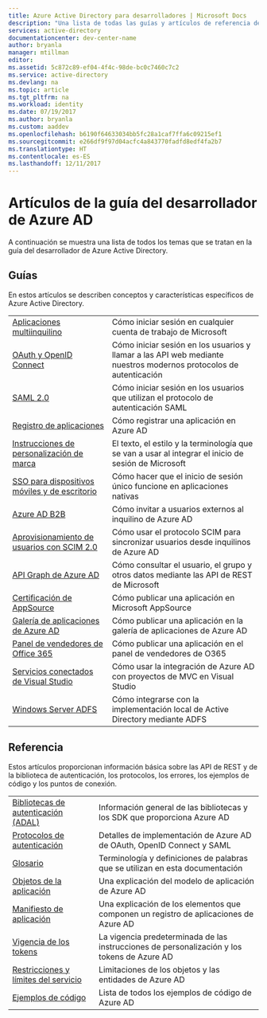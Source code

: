 ```yaml
---
title: Azure Active Directory para desarrolladores | Microsoft Docs
description: "Una lista de todas las guías y artículos de referencia de la guía del desarrollador de Azure Active Directory."
services: active-directory
documentationcenter: dev-center-name
author: bryanla
manager: mtillman
editor: 
ms.assetid: 5c872c89-ef04-4f4c-98de-bc0c7460c7c2
ms.service: active-directory
ms.devlang: na
ms.topic: article
ms.tgt_pltfrm: na
ms.workload: identity
ms.date: 07/19/2017
ms.author: bryanla
ms.custom: aaddev
ms.openlocfilehash: b6190f64633034bb5fc28a1caf7ffa6c09215ef1
ms.sourcegitcommit: e266df9f97d04acfc4a843770fadfd8edf4fa2b7
ms.translationtype: HT
ms.contentlocale: es-ES
ms.lasthandoff: 12/11/2017
---
```

# <a name="articles-in-the-azure-ad-developer-guide"></a>Artículos de la guía del desarrollador de Azure AD
A continuación se muestra una lista de todos los temas que se tratan en la guía del desarrollador de Azure Active Directory.

## <a name="guides"></a>Guías
En estos artículos se describen conceptos y características específicos de Azure Active Directory.

|                                                                                                                                 |  |
| ------------------------------------------------------------------------------------------------------------------------------- | --- |
| [Aplicaciones multiinquilino](active-directory-devhowto-multi-tenant-overview.md)                                                         | Cómo iniciar sesión en cualquier cuenta de trabajo de Microsoft |
| [OAuth y OpenID Connect](active-directory-protocols-openid-connect-code.md)                                                     | Cómo iniciar sesión en los usuarios y llamar a las API web mediante nuestros modernos protocolos de autenticación |
| [SAML 2.0](active-directory-saml-protocol-reference.md)                                                                         | Cómo iniciar sesión en los usuarios que utilizan el protocolo de autenticación SAML |
| [Registro de aplicaciones](active-directory-integrating-applications.md)                                                                | Cómo registrar una aplicación en Azure AD |
| [Instrucciones de personalización de marca](active-directory-branding-guidelines.md)                                                                  | El texto, el estilo y la terminología que se van a usar al integrar el inicio de sesión de Microsoft |
| [SSO para dispositivos móviles y de escritorio](active-directory-sso-android.md)                                                                         | Cómo hacer que el inicio de sesión único funcione en aplicaciones nativas |
| [Azure AD B2B](../active-directory-b2b-what-is-azure-ad-b2b.md)                                                                 | Cómo invitar a usuarios externos al inquilino de Azure AD |
| [Aprovisionamiento de usuarios con SCIM 2.0](../active-directory-scim-provisioning.md)                                                     | Cómo usar el protocolo SCIM para sincronizar usuarios desde inquilinos de Azure AD |
| [API Graph de Azure AD](active-directory-graph-api.md)                                                                             | Cómo consultar el usuario, el grupo y otros datos mediante las API de REST de Microsoft |
| [Certificación de AppSource](active-directory-devhowto-appsource-certified.md)                                                     | Cómo publicar una aplicación en Microsoft AppSource |
| [Galería de aplicaciones de Azure AD](active-directory-app-gallery-listing.md)                                                                 |Cómo publicar una aplicación en la galería de aplicaciones de Azure AD|
| [Panel de vendedores de Office 365](https://msdn.microsoft.com/office/office365/howto/submit-web-apps-seller-dashboard)               | Cómo publicar una aplicación en el panel de vendedores de O365 |
| [Servicios conectados de Visual Studio](vs-active-directory-dotnet-getting-started.md)                                               | Cómo usar la integración de Azure AD con proyectos de MVC en Visual Studio |
| [Windows Server ADFS](https://technet.microsoft.com/windows-server-docs/identity/ad-fs/overview/ad-fs-scenarios-for-developers) | Cómo integrarse con la implementación local de Active Directory mediante ADFS |

## <a name="reference"></a>Referencia
Estos artículos proporcionan información básica sobre las API de REST y de la biblioteca de autenticación, los protocolos, los errores, los ejemplos de código y los puntos de conexión.

|                                                                                     | |
| ----------------------------------------------------------------------------------- | --- |
| [Bibliotecas de autenticación (ADAL)](active-directory-authentication-libraries.md)     | Información general de las bibliotecas y los SDK que proporciona Azure AD |
| [Protocolos de autenticación](active-directory-authentication-protocols.md)            | Detalles de implementación de Azure AD de OAuth, OpenID Connect y SAML |
| [Glosario](active-directory-dev-glossary.md)                                        | Terminología y definiciones de palabras que se utilizan en esta documentación |
| [Objetos de la aplicación](active-directory-application-objects.md)                      | Una explicación del modelo de aplicación de Azure AD |
| [Manifiesto de aplicación](active-directory-application-manifest.md)                    | Una explicación de los elementos que componen un registro de aplicaciones de Azure AD |
| [Vigencia de los tokens](../active-directory-configurable-token-lifetimes.md)              | La vigencia predeterminada de las instrucciones de personalización y los tokens de Azure AD |
| [Restricciones y límites del servicio](../active-directory-service-limits-restrictions.md) | Limitaciones de los objetos y las entidades de Azure AD |
| [Ejemplos de código](active-directory-code-samples.md)                                    | Lista de todos los ejemplos de código de Azure AD |